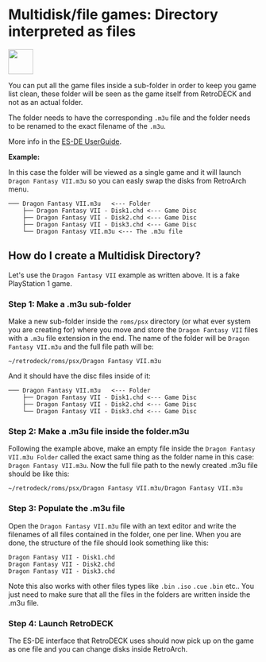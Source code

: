 # Multidisk/file games: Directory interpreted as files

<img src="../../wiki_icons/pixelitos/folder-blue-games.png" width="50">


You can put all the game files inside a sub-folder in order to keep you game list clean, these folder will be seen as the game itself from RetroDECK and not as an actual folder.

The folder needs to have the corresponding `.m3u` file and the folder needs to be renamed to the exact filename of the `.m3u`.

More info in the [ES-DE UserGuide](https://gitlab.com/es-de/emulationstation-de/-/blob/master/USERGUIDE.md#directories-interpreted-as-files).

**Example:**

In this case the folder will be viewed as a single game and it will launch `Dragon Fantasy VII.m3u` so you can easly swap the disks from RetroArch menu.

```
─── Dragon Fantasy VII.m3u   <--- Folder
    ├── Dragon Fantasy VII - Disk1.chd <--- Game Disc
    ├── Dragon Fantasy VII - Disk2.chd <--- Game Disc
    ├── Dragon Fantasy VII - Disk3.chd <--- Game Disc
    └── Dragon Fantasy VII.m3u <--- The .m3u file
```


## How do I create a Multidisk Directory?

Let's use the `Dragon Fantasy VII` example as written above. It is a fake PlayStation 1 game.

### Step 1: Make a .m3u sub-folder
Make a new sub-folder inside the `roms/psx` directory (or what ever system you are creating for) where you move and store the `Dragon Fantasy VII` files with a `.m3u` file extension in the end.
The name of the folder will be `Dragon Fantasy VII.m3u` and the full file path will be:

`~/retrodeck/roms/psx/Dragon Fantasy VII.m3u`

And it should have the disc files inside of it:

```
─── Dragon Fantasy VII.m3u   <--- Folder
    ├── Dragon Fantasy VII - Disk1.chd <--- Game Disc
    ├── Dragon Fantasy VII - Disk2.chd <--- Game Disc
    └── Dragon Fantasy VII - Disk3.chd <--- Game Disc
```

### Step 2: Make a .m3u file inside the folder.m3u
Following the example above, make an empty file inside the `Dragon Fantasy VII.m3u Folder` called the exact same thing as the folder name in this case: `Dragon Fantasy VII.m3u`. Now the full file path to the newly created .m3u file should be like this:

`~/retrodeck/roms/psx/Dragon Fantasy VII.m3u/Dragon Fantasy VII.m3u`

### Step 3: Populate the .m3u file

Open the `Dragon Fantasy VII.m3u` file with an text editor and write the filenames of all files contained in the folder, one per line.
When you are done, the structure  of the file should look something like this:

```
Dragon Fantasy VII - Disk1.chd
Dragon Fantasy VII - Disk2.chd
Dragon Fantasy VII - Disk3.chd
```

Note this also works with other files types like `.bin` `.iso` `.cue` `.bin` etc.. You just need to make sure that all the files in the folders are written inside the .m3u file.

### Step 4: Launch RetroDECK
The ES-DE interface that RetroDECK uses should now pick up on the game as one file and you can change disks inside RetroArch.
